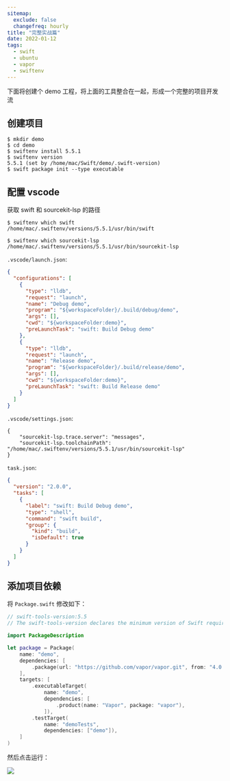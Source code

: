 ```yaml
---
sitemap:
  exclude: false
  changefreq: hourly
title: "完整实战篇"
date: 2022-01-12
tags:
  - swift
  - ubuntu
  - vapor
  - swiftenv
---
```


下面将创建个 demo 工程，将上面的工具整合在一起，形成一个完整的项目开发流

## 创建项目

```shell
$ mkdir demo
$ cd demo
$ swiftenv install 5.5.1
$ swiftenv version
5.5.1 (set by /home/mac/Swift/demo/.swift-version)
$ swift package init --type executable
```

## 配置 vscode

获取 swift 和 sourcekit-lsp 的路径

```shell
$ swiftenv which swift
/home/mac/.swiftenv/versions/5.5.1/usr/bin/swift

$ swiftenv which sourcekit-lsp
/home/mac/.swiftenv/versions/5.5.1/usr/bin/sourcekit-lsp
```

`.vscode/launch.json`:

```json
{
  "configurations": [
    {
      "type": "lldb",
      "request": "launch",
      "name": "Debug demo",
      "program": "${workspaceFolder}/.build/debug/demo",
      "args": [],
      "cwd": "${workspaceFolder:demo}",
      "preLaunchTask": "swift: Build Debug demo"
    },
    {
      "type": "lldb",
      "request": "launch",
      "name": "Release demo",
      "program": "${workspaceFolder}/.build/release/demo",
      "args": [],
      "cwd": "${workspaceFolder:demo}",
      "preLaunchTask": "swift: Build Release demo"
    }
  ]
}
```

`.vscode/settings.json`:

```
{
    "sourcekit-lsp.trace.server": "messages",
    "sourcekit-lsp.toolchainPath": "/home/mac/.swiftenv/versions/5.5.1/usr/bin/sourcekit-lsp"
}
```

`task.json`:

```json
{
  "version": "2.0.0",
  "tasks": [
    {
      "label": "swift: Build Debug demo",
      "type": "shell",
      "command": "swift build",
      "group": {
        "kind": "build",
        "isDefault": true
      }
    }
  ]
}
```

## 添加项目依赖

将 `Package.swift` 修改如下：

```swift
// swift-tools-version:5.5
// The swift-tools-version declares the minimum version of Swift required to build this package.

import PackageDescription

let package = Package(
    name: "demo",
    dependencies: [
        .package(url: "https://github.com/vapor/vapor.git", from: "4.0.0"),
    ],
    targets: [
        .executableTarget(
            name: "demo",
            dependencies: [
                .product(name: "Vapor", package: "vapor"),
            ]),
        .testTarget(
            name: "demoTests",
            dependencies: ["demo"]),
    ]
)
```

然后点击运行：

![](http://blog.loveli.site/mweb/16419589840566.jpg)
